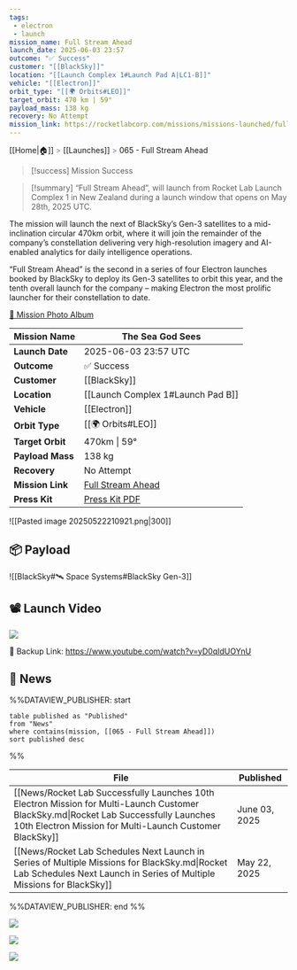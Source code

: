 ```yaml
---
tags:
 - electron
 - launch
mission_name: Full Stream Ahead
launch_date: 2025-06-03 23:57
outcome: "✅ Success"
customer: "[[BlackSky]]"
location: "[[Launch Complex 1#Launch Pad A|LC1-B]]"
vehicle: "[[Electron]]"
orbit_type: "[[🌍 Orbits#LEO]]"
target_orbit: 470 km | 59°
payload_mass: 138 kg
recovery: No Attempt
mission_link: https://rocketlabcorp.com/missions/missions-launched/full-stream-ahead-2/
---
```

[[Home|🏠]]  <span style="color: LightSlateGray">></span> <span class="no-hover">[[Launches]]</span>  <span style="color: LightSlateGray">></span>  065 - Full Stream Ahead

>[!success]  Mission Success

>[!summary]
“Full Stream Ahead”, will launch from Rocket Lab Launch Complex 1 in New Zealand during a launch window that opens on May 28th, 2025 UTC.
>
The mission will launch the next of BlackSky’s Gen-3 satellites to a mid-inclination circular 470km orbit, where it will join the remainder of the company’s constellation delivering very high-resolution imagery and AI-enabled analytics for daily intelligence operations.
>
“Full Stream Ahead” is the second in a series of four Electron launches booked by BlackSky to deploy its Gen-3 satellites to orbit this year, and the tenth overall launch for the company – making Electron the most prolific launcher for their constellation to date.
>
[📸 Mission Photo Album](https://www.flickr.com/photos/rocketlab/albums/72177720326569466/)
>


| **Mission Name** | The Sea God Sees                                                                                                    |
| ---------------- | ------------------------------------------------------------------------------------------------------------------- |
| **Launch Date**  | 2025-06-03 23:57 UTC                                                                                                |
| **Outcome**      | ✅ Success                                                                                                           |
| **Customer**     | [[BlackSky]]                                                                                                        |
| **Location**     | [[Launch Complex 1#Launch Pad B]]                                                                                   |
| **Vehicle**      | [[Electron]]                                                                                                        |
| **Orbit Type**   | [[🌍 Orbits#LEO]]                                                                                                   |
| **Target Orbit** | 470km \| 59°                                                                                                        |
| **Payload Mass** | 138 kg                                                                                                              |
| **Recovery**     | No Attempt                                                                                                          |
| **Mission Link** | [Full Stream Ahead](https://rocketlabcorp.com/missions/missions-launched/full-stream-ahead-2/)                      |
| **Press Kit**    | [Press Kit PDF](https://rocketlabcorp.com/assets/Uploads/RL-F65-BlackSky-Full-Stream-Ahead-Presskit-compressed.pdf) |


![[Pasted image 20250522210921.png|300]]

## 📦 Payload

![[BlackSky#🛰️ Space Systems#BlackSky Gen-3]]

## 📽️ Launch Video


![](https://www.youtube.com/watch?v=yD0qIdUOYnU)

🔗 Backup Link: https://www.youtube.com/watch?v=yD0qIdUOYnU

## 📰 News

%%DATAVIEW_PUBLISHER: start
```
table published as "Published"
from "News"
where contains(mission, [[065 - Full Stream Ahead]])
sort published desc
```
%%

| File                                                                                                                                                                                             | Published     |
| ------------------------------------------------------------------------------------------------------------------------------------------------------------------------------------------------ | ------------- |
| [[News/Rocket Lab Successfully Launches 10th Electron Mission for Multi-Launch Customer BlackSky.md\|Rocket Lab Successfully Launches 10th Electron Mission for Multi-Launch Customer BlackSky]] | June 03, 2025 |
| [[News/Rocket Lab Schedules Next Launch in Series of Multiple Missions for BlackSky.md\|Rocket Lab Schedules Next Launch in Series of Multiple Missions for BlackSky]]                           | May 22, 2025  |

%%DATAVIEW_PUBLISHER: end %%


![](https://x.com/RocketLab/status/1929688988564312262)


![](https://x.com/BlackSky_Inc/status/1925531756217999647)


![](https://x.com/RocketLab/status/1925532372902273238)